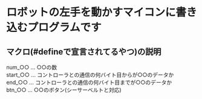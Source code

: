 # ロボットの左手を動かすマイコンに書き込むプログラムです

## マクロ(#defineで宣言されてるやつ)の説明
num_○○ ... ○○の数　<br>
start_○○ ... コントローラとの通信の何バイト目からが○○のデータか <br>
end_○○ ... コントローラとの通信の何バイト目までが○○のデータか <br>
btn_○○ ... ○○のボタン(シーサーベルトと対応) <br>
